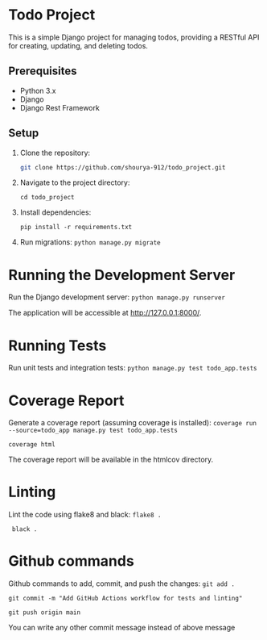 # Todo Project

This is a simple Django project for managing todos, providing a RESTful API for creating, updating, and deleting todos.

## Prerequisites

- Python 3.x
- Django
- Django Rest Framework

## Setup

1. Clone the repository:

   ```bash
   git clone https://github.com/shourya-912/todo_project.git

2. Navigate to the project directory:
   
   `cd todo_project`
   
4. Install dependencies:

   `pip install -r requirements.txt`
   
5. Run migrations:
   `python manage.py migrate`
   
# Running the Development Server

Run the Django development server:
   `python manage.py runserver`

The application will be accessible at http://127.0.0.1:8000/.

# Running Tests

Run unit tests and integration tests:
   `python manage.py test todo_app.tests`

# Coverage Report
Generate a coverage report (assuming coverage is installed):
   `coverage run --source=todo_app manage.py test todo_app.tests`
   
   `coverage html`

The coverage report will be available in the htmlcov directory.

# Linting

Lint the code using flake8 and black:
  `flake8 .`
  
  ` black .`
   
# Github commands

Github commands to add, commit, and push the changes:
  `git add .`
  
  `git commit -m "Add GitHub Actions workflow for tests and linting"`
  
  `git push origin main`
  
You can write any other commit message instead of above message
